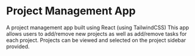 # Project Management App
A project management app built using React (using TailwindCSS)
This app allows users to add/remove new projects as well as add/remove tasks for each project. Projects can be viewed and selected on the project sidebar provided.
